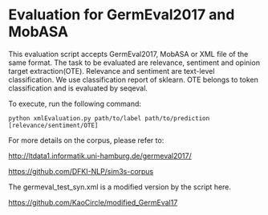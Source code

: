 # Evaluation for GermEval2017 and MobASA

This evaluation script accepts GermEval2017, MobASA or XML file of the same format. The task to be evaluated are relevance, sentiment and opinion target extraction(OTE). Relevance and sentiment are text-level classification. We use classification report of sklearn. OTE belongs to token classification and is evaluated by seqeval.

To execute, run the following command:

```
python xmlEvaluation.py path/to/label path/to/prediction [relevance/sentiment/OTE]
```

For more details on the corpus, please refer to:

http://ltdata1.informatik.uni-hamburg.de/germeval2017/

https://github.com/DFKI-NLP/sim3s-corpus

The germeval_test_syn.xml is a modified version by the script here.

https://github.com/KaoCircle/modified_GermEval17
